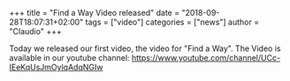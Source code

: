 +++
title = "Find a Way Video released"
date = "2018-09-28T18:07:31+02:00"
tags = ["video"]
categories = ["news"]
author = "Claudio"
+++

Today we released our first video, the video for  "Find a Way". The Video is
available in our youtube channel: https://www.youtube.com/channel/UCc-IEeKqUsJmOylqAdqNGIw
